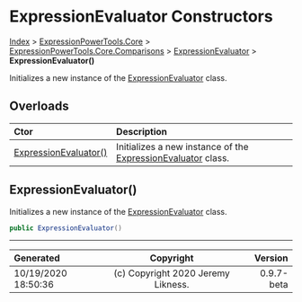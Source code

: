 ﻿# ExpressionEvaluator Constructors

[Index](../index.md) > [ExpressionPowerTools.Core](ExpressionPowerTools.Core.a.md) > [ExpressionPowerTools.Core.Comparisons](ExpressionPowerTools.Core.Comparisons.n.md) > [ExpressionEvaluator](ExpressionPowerTools.Core.Comparisons.ExpressionEvaluator.cs.md) > **ExpressionEvaluator()**

Initializes a new instance of the [ExpressionEvaluator](ExpressionPowerTools.Core.Comparisons.ExpressionEvaluator.cs.md) class.

## Overloads

| Ctor | Description |
| :-- | :-- |
| [ExpressionEvaluator()](#expressionevaluator) | Initializes a new instance of the [ExpressionEvaluator](ExpressionPowerTools.Core.Comparisons.ExpressionEvaluator.cs.md) class. |

## ExpressionEvaluator()

Initializes a new instance of the [ExpressionEvaluator](ExpressionPowerTools.Core.Comparisons.ExpressionEvaluator.cs.md) class.

```csharp
public ExpressionEvaluator()
```



---

| Generated | Copyright | Version |
| :-- | :-: | --: |
| 10/19/2020 18:50:36 | (c) Copyright 2020 Jeremy Likness. | 0.9.7-beta |
